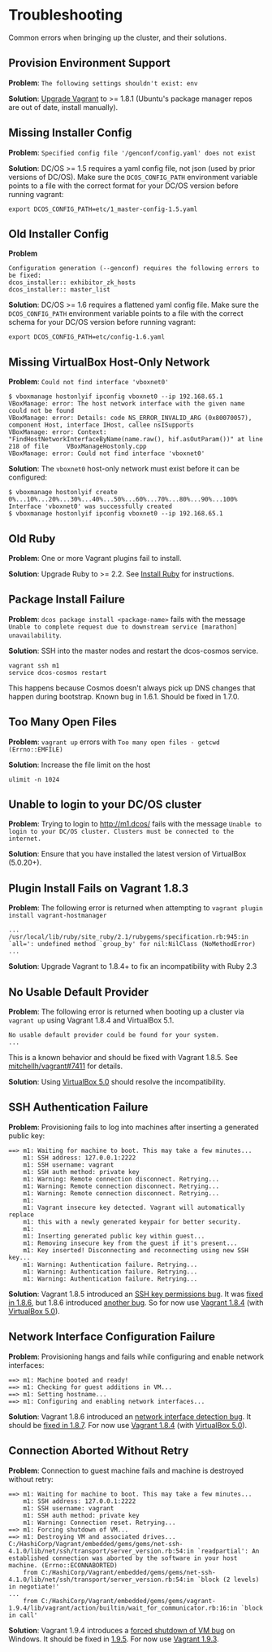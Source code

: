 # Troubleshooting

Common errors when bringing up the cluster, and their solutions.


## Provision Environment Support

**Problem**: `The following settings shouldn't exist: env`

**Solution**: [Upgrade Vagrant](https://www.vagrantup.com/downloads.html) to >= 1.8.1 (Ubuntu's package manager repos are out of date, install manually).


## Missing Installer Config

**Problem**: `Specified config file '/genconf/config.yaml' does not exist`

**Solution**: DC/OS >= 1.5 requires a yaml config file, not json (used by prior versions of DC/OS). Make sure the `DCOS_CONFIG_PATH` environment variable points to a file with the correct format for your DC/OS version before running vagrant:

```
export DCOS_CONFIG_PATH=etc/1_master-config-1.5.yaml
```


## Old Installer Config

**Problem**

```
Configuration generation (--genconf) requires the following errors to be fixed:
dcos_installer:: exhibitor_zk_hosts
dcos_installer:: master_list
```

**Solution**: DC/OS >= 1.6 requires a flattened yaml config file. Make sure the `DCOS_CONFIG_PATH` environment variable points to a file with the correct schema for your DC/OS version before running vagrant:

```
export DCOS_CONFIG_PATH=etc/config-1.6.yaml
```


## Missing VirtualBox Host-Only Network

**Problem**: `Could not find interface 'vboxnet0'`

```
$ vboxmanage hostonlyif ipconfig vboxnet0 --ip 192.168.65.1
VBoxManage: error: The host network interface with the given name could not be found
VBoxManage: error: Details: code NS_ERROR_INVALID_ARG (0x80070057), component Host, interface IHost, callee nsISupports
VBoxManage: error: Context: "FindHostNetworkInterfaceByName(name.raw(), hif.asOutParam())" at line 218 of file     VBoxManageHostonly.cpp
VBoxManage: error: Could not find interface 'vboxnet0'
```

**Solution**: The `vboxnet0` host-only network must exist before it can be configured:

```
$ vboxmanage hostonlyif create
0%...10%...20%...30%...40%...50%...60%...70%...80%...90%...100%
Interface 'vboxnet0' was successfully created
$ vboxmanage hostonlyif ipconfig vboxnet0 --ip 192.168.65.1
```


## Old Ruby

**Problem**: One or more Vagrant plugins fail to install.

**Solution**: Upgrade Ruby to >= 2.2. See [Install Ruby](/docs/install-ruby.md) for instructions.


## Package Install Failure

**Problem**: `dcos package install <package-name>` fails with the message `Unable to complete request due to downstream service [marathon] unavailability`.

**Solution**: SSH into the master nodes and restart the dcos-cosmos service.

```
vagrant ssh m1
service dcos-cosmos restart
```

This happens because Cosmos doesn't always pick up DNS changes that happen during bootstrap. Known bug in 1.6.1. Should be fixed in 1.7.0.

## Too Many Open Files

**Problem**: `vagrant up` errors with `Too many open files - getcwd (Errno::EMFILE)`

**Solution**: Increase the file limit on the host

```
ulimit -n 1024
```

## Unable to login to your DC/OS cluster

**Problem**: Trying to login to http://m1.dcos/ fails with the message `Unable to login to your DC/OS cluster. Clusters must be connected to the internet.`

**Solution**: Ensure that you have installed the latest version of VirtualBox (5.0.20+).

## Plugin Install Fails on Vagrant 1.8.3

**Problem**: The following error is returned when attempting to `vagrant plugin install vagrant-hostmanager`

```
...
/usr/local/lib/ruby/site_ruby/2.1/rubygems/specification.rb:945:in `all=': undefined method `group_by' for nil:NilClass (NoMethodError)
...
```

**Solution**: Upgrade Vagrant to 1.8.4+ to fix an incompatibility with Ruby 2.3

## No Usable Default Provider

**Problem**: The following error is returned when booting up a cluster via `vagrant up` using Vagrant
1.8.4 and VirtualBox 5.1.

```
No usable default provider could be found for your system.
...
```
This is a known behavior and should be fixed with Vagrant 1.8.5. See [mitchellh/vagrant#7411](https://github.com/mitchellh/vagrant/issues/7411) for details.

**Solution**: Using [VirtualBox 5.0](https://www.virtualbox.org/wiki/Download_Old_Builds_5_0) should resolve the incompatibility.

## SSH Authentication Failure

**Problem**: Provisioning fails to log into machines after inserting a generated public key:

```
==> m1: Waiting for machine to boot. This may take a few minutes...
    m1: SSH address: 127.0.0.1:2222
    m1: SSH username: vagrant
    m1: SSH auth method: private key
    m1: Warning: Remote connection disconnect. Retrying...
    m1: Warning: Remote connection disconnect. Retrying...
    m1: Warning: Remote connection disconnect. Retrying...
    m1:
    m1: Vagrant insecure key detected. Vagrant will automatically replace
    m1: this with a newly generated keypair for better security.
    m1:
    m1: Inserting generated public key within guest...
    m1: Removing insecure key from the guest if it's present...
    m1: Key inserted! Disconnecting and reconnecting using new SSH key...
    m1: Warning: Authentication failure. Retrying...
    m1: Warning: Authentication failure. Retrying...
    m1: Warning: Authentication failure. Retrying...
```

**Solution**: Vagrant 1.8.5 introduced an [SSH key permissions bug](https://github.com/mitchellh/vagrant/issues/7610). It was [fixed in 1.8.6](https://github.com/mitchellh/vagrant/pull/7611), but 1.8.6 introduced [another bug](#network-interface-configuration-failure). So for now use [Vagrant 1.8.4](https://releases.hashicorp.com/vagrant/1.8.4/) (with [VirtualBox 5.0](https://www.virtualbox.org/wiki/Download_Old_Builds_5_0)).

## Network Interface Configuration Failure

**Problem**: Provisioning hangs and fails while configuring and enable network interfaces:

```
==> m1: Machine booted and ready!
==> m1: Checking for guest additions in VM...
==> m1: Setting hostname...
==> m1: Configuring and enabling network interfaces...
```

**Solution**: Vagrant 1.8.6 introduced an [network interface detection bug](https://github.com/mitchellh/vagrant/issues/7876). It should be [fixed in 1.8.7](https://github.com/mitchellh/vagrant/pull/7866). For now use [Vagrant 1.8.4](https://releases.hashicorp.com/vagrant/1.8.4/) (with [VirtualBox 5.0](https://www.virtualbox.org/wiki/Download_Old_Builds_5_0)).

## Connection Aborted Without Retry

**Problem**: Connection to guest machine fails and machine is destroyed without retry:

```
==> m1: Waiting for machine to boot. This may take a few minutes...
    m1: SSH address: 127.0.0.1:2222
    m1: SSH username: vagrant
    m1: SSH auth method: private key
    m1: Warning: Connection reset. Retrying...
==> m1: Forcing shutdown of VM...
==> m1: Destroying VM and associated drives...
C:/HashiCorp/Vagrant/embedded/gems/gems/net-ssh-4.1.0/lib/net/ssh/transport/server_version.rb:54:in `readpartial': An established connection was aborted by the software in your host machine. (Errno::ECONNABORTED)
	from C:/HashiCorp/Vagrant/embedded/gems/gems/net-ssh-4.1.0/lib/net/ssh/transport/server_version.rb:54:in `block (2 levels) in negotiate!'
...
	from C:/HashiCorp/Vagrant/embedded/gems/gems/vagrant-1.9.4/lib/vagrant/action/builtin/wait_for_communicator.rb:16:in `block in call'
```

**Solution**: Vagrant 1.9.4 introduces a [forced shutdown of VM bug](https://github.com/mitchellh/vagrant/issues/8520) on Windows. It should be fixed in [1.9.5](https://github.com/mitchellh/vagrant/pull/8526). For now use [Vagrant 1.9.3](https://releases.hashicorp.com/vagrant/1.9.3/).
